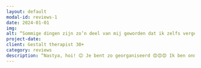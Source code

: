 ```yaml
---
layout: default
modal-id: reviews-1
date: 2024-01-01
img: 
alt: “Sommige dingen zijn zo’n deel van mij geworden dat ik zelfs vergeten ben dat ik ze binnen onze sessies heb geleerd.“
project-date: 
client: Gestalt therapist 30+
category: reviews
description: “Nastya, hoi! 😊 Je bent zo georganiseerd 😍😍😍 Ik ben onder de indruk!!)) Je bent echt geweldig 🥰 Ik bewonder hoe alles zo goed berekend is bij jou!))Ik heb veel nagedacht over ons werk en ben zo dankbaar voor je. Ik zie veel vooruitgang – we hebben zoveel onderwerpen behandeld. Heel erg bedankt! En ik ben er zeker van dat mijn recente behoefte om relaties te verduidelijken een teken is van veiligheid, vertrouwen en een heel therapeutisch proces. Ik wilde je enorm bedanken voor je geduld 🤣🤣🤣🤣, voor de oefeningen en voor je warmte! Ik haal zoveel uit ons werk! Sommige dingen zijn zo’n deel van mij geworden dat ik zelfs vergeten ben dat ik ze binnen onze sessies heb geleerd. Vorige week ging ik een tand laten trekken, en terwijl ik wachtte, ademde ik zoals je me geleerd hebt. 😊 Heel erg bedankt – het heeft echt geholpen!“
---
```

